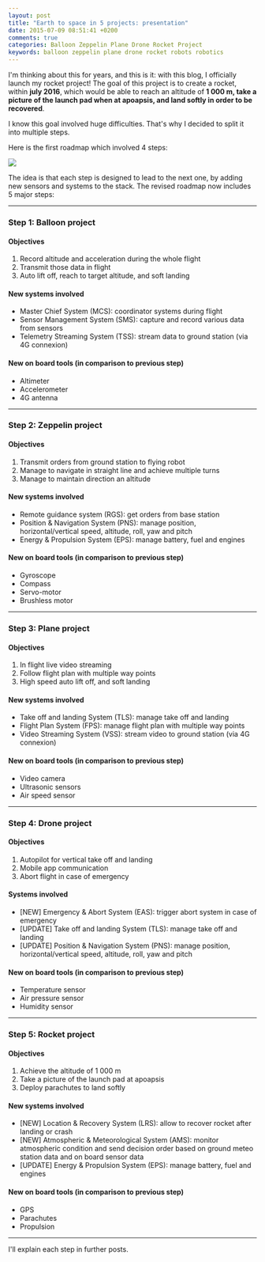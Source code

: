 ```yaml
---
layout: post
title: "Earth to space in 5 projects: presentation"
date: 2015-07-09 08:51:41 +0200
comments: true
categories: Balloon Zeppelin Plane Drone Rocket Project
keywords: balloon zeppelin plane drone rocket robots robotics
---
```


I'm thinking about this for years, and this is it: with this blog, I officially launch my rocket project! The goal of this project is to create a rocket, within **july 2016**, which would be able to reach an altitude of **1 000 m, take a picture of the launch pad when at apoapsis, and land softly in order to be recovered**.

<!--more-->

I know this goal involved huge difficulties. That's why I decided to split it into multiple steps.

Here is the first roadmap which involved 4 steps:

<img src="/images/2015/07/Flying_Robots_One_Year_Rocket_Project_Roadmap_by_Arnaud_Lenglet.jpg">

The idea is that each step is designed to lead to the next one, by adding new sensors and systems to the stack.
The revised roadmap now includes 5 major steps:

---
### Step 1: Balloon project

#### Objectives
1. Record altitude and acceleration during the whole flight
2. Transmit those data in flight
3. Auto lift off, reach to target altitude, and soft landing

#### New systems involved
- Master Chief System (MCS): coordinator systems during flight
- Sensor Management System (SMS): capture and record various data from sensors
- Telemetry Streaming System (TSS): stream data to ground station (via 4G connexion)

#### New on board tools (in comparison to previous step)
- Altimeter
- Accelerometer
- 4G antenna

---
### Step 2: Zeppelin project

#### Objectives
1. Transmit orders from ground station to flying robot
2. Manage to navigate in straight line and achieve multiple turns
3. Manage to maintain direction an altitude

#### New systems involved
- Remote guidance system (RGS): get orders from base station
- Position & Navigation System (PNS): manage position, horizontal/vertical speed, altitude, roll, yaw and pitch
- Energy & Propulsion System (EPS): manage battery, fuel and engines

#### New on board tools (in comparison to previous step)
- Gyroscope
- Compass
- Servo-motor
- Brushless motor

---
### Step 3: Plane project

#### Objectives
1. In flight live video streaming
2. Follow flight plan with multiple way points
3. High speed auto lift off, and soft landing

#### New systems involved
- Take off and landing System (TLS): manage take off and landing
- Flight Plan System (FPS): manage flight plan with multiple way points
- Video Streaming System (VSS): stream video to ground station (via 4G connexion)

#### New on board tools (in comparison to previous step)
- Video camera
- Ultrasonic sensors
- Air speed sensor

---
### Step 4: Drone project

#### Objectives
 1. Autopilot for vertical take off and landing
 2. Mobile app communication
 3. Abort flight in case of emergency

#### Systems involved
- [NEW] Emergency & Abort System (EAS): trigger abort system in case of emergency
- [UPDATE] Take off and landing System (TLS): manage take off and landing
- [UPDATE] Position & Navigation System (PNS): manage position, horizontal/vertical speed, altitude, roll, yaw and pitch

#### New on board tools (in comparison to previous step)
- Temperature sensor
- Air pressure sensor
- Humidity sensor

---
### Step 5: Rocket project

#### Objectives
 1. Achieve the altitude of 1 000 m
 2. Take a picture of the launch pad at apoapsis
 3. Deploy parachutes to land softly

#### New systems involved
- [NEW] Location & Recovery System (LRS): allow to recover rocket after landing or crash
- [NEW] Atmospheric & Meteorological System (AMS): monitor atmospheric condition and send decision order based on ground meteo station data and on board sensor data
- [UPDATE] Energy & Propulsion System (EPS): manage battery, fuel and engines

#### New on board tools (in comparison to previous step)
- GPS
- Parachutes
- Propulsion

---

I'll explain each step in further posts.
